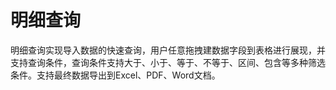 # 明细查询

明细查询实现导入数据的快速查询，用户任意拖拽建数据字段到表格进行展现，并支持查询条件，查询条件支持大于、小于、等于、不等于、区间、包含等多种筛选条件。支持最终数据导出到Excel、PDF、Word文档。
